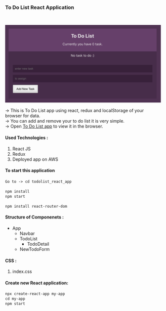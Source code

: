 ### To Do List React Application

<br/>

![Alt text](https://github.com/jaypatel0717/todolist_react_app/blob/main/public/home.png)

-> This is To Do List app using react, redux and localStorage of your browser for data.<br/>
-> You can add and remove your to do list it is very simple.<br/>
-> Open [To Do List app](https://main.d29fo7cst6sra9.amplifyapp.com/) to view it in the browser.

#### Used Technologies :

1. React JS
2. Redux
3. Deployed app on AWS

#### To start this application

```
Go to -> cd todolist_react_app

npm install
npm start

npm install react-router-dom
```

#### Structure of Componenets :

- App
  - Navbar
  - TodoList
    - TodoDetail
  - NewTodoForm

#### CSS :

1. index.css

#### Create new React application:

```
npx create-react-app my-app
cd my-app
npm start

```
